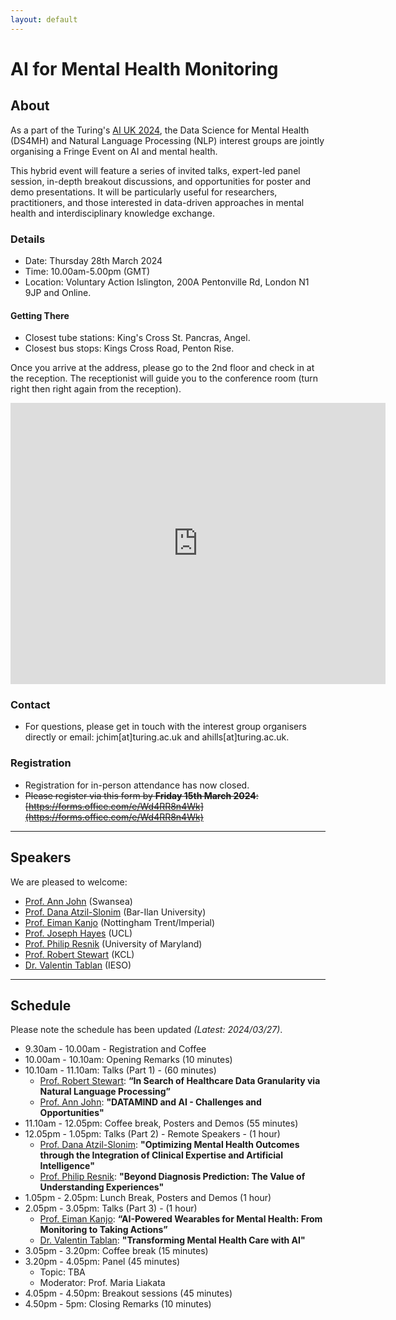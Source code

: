 ```yaml
---
layout: default
---
```


# AI for Mental Health Monitoring
## About
As a part of the Turing's [AI UK 2024](https://ai-uk.turing.ac.uk/), the Data Science for Mental Health (DS4MH) and Natural Language Processing (NLP) interest groups are jointly organising a Fringe Event on AI and mental health. 

This hybrid event will feature a series of invited talks, expert-led panel session, in-depth breakout discussions, and opportunities for poster and demo presentations. It will be particularly useful for researchers, practitioners, and those interested in data-driven approaches in mental health and interdisciplinary knowledge exchange.

### Details 
* Date: Thursday 28th March 2024
* Time: 10.00am-5.00pm (GMT)
* Location: Voluntary Action Islington, 200A Pentonville Rd, London N1 9JP and Online.

#### Getting There
* Closest tube stations: King's Cross St. Pancras, Angel.
* Closest bus stops: Kings Cross Road, Penton Rise.

Once you arrive at the address, please go to the 2nd floor and check in at the reception. The receptionist will guide you to the conference room (turn right then right again from the reception). 

<iframe src="https://www.google.com/maps/embed?pb=!1m18!1m12!1m3!1d2482.01721568526!2d-0.12033282287250412!3d51.53124407181879!2m3!1f0!2f0!3f0!3m2!1i1024!2i768!4f13.1!3m3!1m2!1s0x48761b40b0b17945%3A0x16698122389c7ba3!2sVoluntary%20Action%20Islington!5e0!3m2!1sen!2suk!4v1711392818874!5m2!1sen!2suk" width="600" height="450" style="border:0;" allowfullscreen="" loading="lazy" referrerpolicy="no-referrer-when-downgrade"></iframe>



### Contact
* For questions, please get in touch with the interest group organisers directly or email: jchim[at]turing.ac.uk and ahills[at]turing.ac.uk.

### Registration
* Registration for in-person attendance has now closed.
* ~~Please register via this form by **Friday 15th March 2024**: [https://forms.office.com/e/Wd4RR8n4Wk](https://forms.office.com/e/Wd4RR8n4Wk)~~

--- 
## Speakers
We are pleased to welcome:
* [Prof. Ann John](https://www.swansea.ac.uk/staff/a.john/) (Swansea)
* [Prof. Dana Atzil-Slonim](https://www.prlab.co.il/en/) (Bar-Ilan University)
* [Prof. Eiman Kanjo](https://www.ntu.ac.uk/staff-profiles/science-technology/eiman-kanjo) (Nottingham Trent/Imperial)
* [Prof. Joseph Hayes](https://profiles.ucl.ac.uk/29452) (UCL)
* [Prof. Philip Resnik]( https://users.umiacs.umd.edu/~resnik/) (University of Maryland)
* [Prof. Robert Stewart](https://www.kcl.ac.uk/people/professor-robert-stewart) (KCL)
* [Dr. Valentin Tablan](https://www.iesogroup.com/team/dr-valentin-tablan) (IESO)


---
## Schedule
Please note the schedule has been updated *(Latest: 2024/03/27)*.

* 9.30am - 10.00am - Registration and Coffee
* 10.00am - 10.10am: Opening Remarks (10 minutes)
* 10.10am - 11.10am: Talks (Part 1) - (60 minutes)
    * [Prof. Robert Stewart](https://www.kcl.ac.uk/people/professor-robert-stewart): **“In Search of Healthcare Data Granularity via Natural Language Processing”**
    * [Prof. Ann John](https://www.swansea.ac.uk/staff/a.john/): **"DATAMIND and AI - Challenges and Opportunities"**
* 11.10am - 12.05pm: Coffee break, Posters and Demos (55 minutes)
* 12.05pm - 1.05pm: Talks (Part 2) - Remote Speakers - (1 hour)
    *  [Prof. Dana Atzil-Slonim](https://www.prlab.co.il/en/): **"Optimizing Mental Health Outcomes through the Integration of Clinical Expertise and Artificial Intelligence"**
    * [Prof. Philip Resnik]( https://users.umiacs.umd.edu/~resnik/): **"Beyond Diagnosis Prediction: The Value of Understanding Experiences"**
* 1.05pm - 2.05pm: Lunch Break, Posters and Demos (1 hour) 
* 2.05pm - 3.05pm: Talks (Part 3) - (1 hour)
    * [Prof. Eiman Kanjo](https://www.ntu.ac.uk/staff-profiles/science-technology/eiman-kanjo): **“AI-Powered Wearables for Mental Health: From Monitoring to Taking Actions”**
    * [Dr. Valentin Tablan](https://www.iesogroup.com/team/dr-valentin-tablan): **"Transforming Mental Health Care with AI"**
* 3.05pm - 3.20pm: Coffee break (15 minutes)
* 3.20pm - 4.05pm: Panel (45 minutes)
    * Topic: TBA
    * Moderator: Prof. Maria Liakata
* 4.05pm - 4.50pm: Breakout sessions (45 minutes)
* 4.50pm - 5pm: Closing Remarks (10 minutes)
